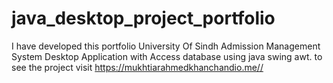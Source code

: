 # java_desktop_project_portfolio
I have developed this  portfolio University Of Sindh Admission  Management System Desktop Application with Access database using java swing awt. to see the project visit https://mukhtiarahmedkhanchandio.me//
